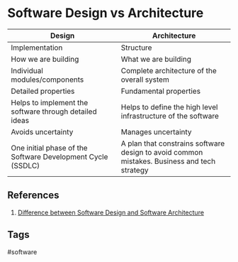 # Software Design vs Architecture

| Design | Architecture |  
|----|-----|  
|Implementation|Structure|  
|How we are building|What we are building|  
|Individual modules/components|Complete architecture of the overall system|  
|Detailed properties|Fundamental properties|  
|Helps to implement the software through detailed ideas|Helps to define the high level infrastructure of the software |  
|Avoids uncertainty| Manages uncertainty|  
|One initial phase of the Software Development Cycle (SSDLC)|A plan that constrains software design to avoid common mistakes. Business and tech strategy|  

## References
1. [Difference between Software Design and Software Architecture](https://www.geeksforgeeks.org/difference-between-software-design-and-software-architecture/)   

## Tags
#software
